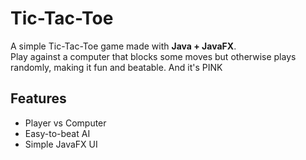 # Tic-Tac-Toe

A simple Tic-Tac-Toe game made with **Java + JavaFX**.  
Play against a computer that blocks some moves but otherwise plays randomly, making it fun and beatable.
And it's PINK

## Features
- Player vs Computer  
- Easy-to-beat AI  
- Simple JavaFX UI  
